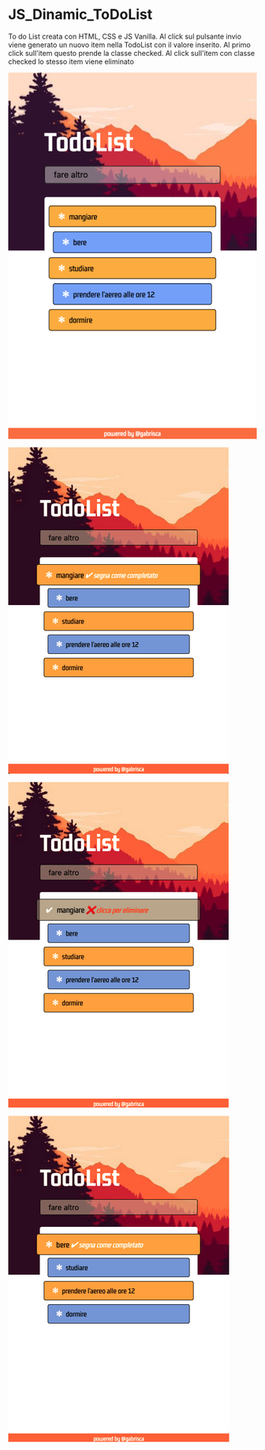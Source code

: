 # JS_Dinamic_ToDoList

To do List creata con HTML, CSS e JS Vanilla.
Al click sul pulsante invio viene generato un nuovo item nella TodoList con il valore inserito.
Al primo click sull'item questo prende la classe checked.
Al click sull'item con classe checked lo stesso item viene eliminato

![Alt text](https://github.com/gabrisca/JS_Dinamic_ToDoList/blob/master/img/Screenshot%202021-09-29%20at%2012-04-08%20Todo%20List.png)

![Alt text](https://github.com/gabrisca/JS_Dinamic_ToDoList/blob/master/img/2.png)

![Alt text](https://github.com/gabrisca/JS_Dinamic_ToDoList/blob/master/img/3.png)

![Alt text](https://github.com/gabrisca/JS_Dinamic_ToDoList/blob/master/img/4.png)
